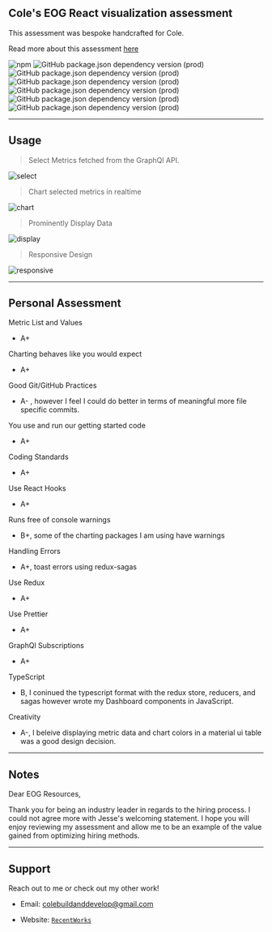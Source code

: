 ## Cole's EOG React visualization assessment

This assessment was bespoke handcrafted for Cole.

Read more about this assessment [here](https://react.eogresources.com)

![npm](https://img.shields.io/npm/v/npm)
![GitHub package.json dependency version (prod)](https://img.shields.io/github/package-json/dependency-version/colebuildanddevelop/GraphQL-project/react)
![GitHub package.json dependency version (prod)](https://img.shields.io/github/package-json/dependency-version/colebuildanddevelop/GraphQL-project/redux)
![GitHub package.json dependency version (prod)](https://img.shields.io/github/package-json/dependency-version/colebuildanddevelop/GraphQL-project/redux-saga)
![GitHub package.json dependency version (prod)](https://img.shields.io/github/package-json/dependency-version/colebuildanddevelop/GraphQL-project/graphql)
![GitHub package.json dependency version (prod)](https://img.shields.io/github/package-json/dependency-version/colebuildanddevelop/GraphQL-project/@material-ui/core)
![GitHub package.json dependency version (prod)](https://img.shields.io/github/package-json/dependency-version/colebuildanddevelop/GraphQL-project/react-timeseries-charts)

---

## Usage

> Select Metrics fetched from the GraphQl API.

![select](https://github.com/Colebuildanddevelop/GraphQL-project/blob/master/src/static/select.gif)

> Chart selected metrics in realtime 

![chart](https://github.com/Colebuildanddevelop/GraphQL-project/blob/master/src/static/chart.gif)

> Prominently Display Data
 
![display](https://github.com/Colebuildanddevelop/GraphQL-project/blob/master/src/static/display.gif)

> Responsive Design

![responsive](https://github.com/Colebuildanddevelop/GraphQL-project/blob/master/src/static/responsive.gif)

---

## Personal Assessment

Metric List and Values

- A+ 

Charting behaves like you would expect

- A+

Good Git/GitHub Practices

- A- , however I feel I could do better in terms of meaningful more file specific commits.

You use and run our getting started code

- A+

Coding Standards

- A+ 

Use React Hooks

- A+

Runs free of console warnings 

- B+, some of the charting packages I am using have warnings

Handling Errors

- A+, toast errors using redux-sagas

Use Redux

- A+

Use Prettier

- A+

GraphQl Subscriptions

- A+

TypeScript

- B, I coninued the typescript format with the redux store, reducers, and sagas however wrote my Dashboard components in JavaScript.

Creativity

- A-, I beleive displaying metric data and chart colors in a material ui table was a good design decision. 

---

## Notes

Dear EOG Resources,

Thank you for being an industry leader in regards to the hiring process. I could not agree more with Jesse's welcoming statement. I hope you will enjoy reviewing my assessment and allow me to be an example of the value gained from optimizing hiring methods. 

---

## Support

Reach out to me or check out my other work!

- Email: colebuildanddevelop@gmail.com

- Website: <a href="https://portfolio-5e35d.firebaseapp.com/" target="_blank">`RecentWorks`</a>

